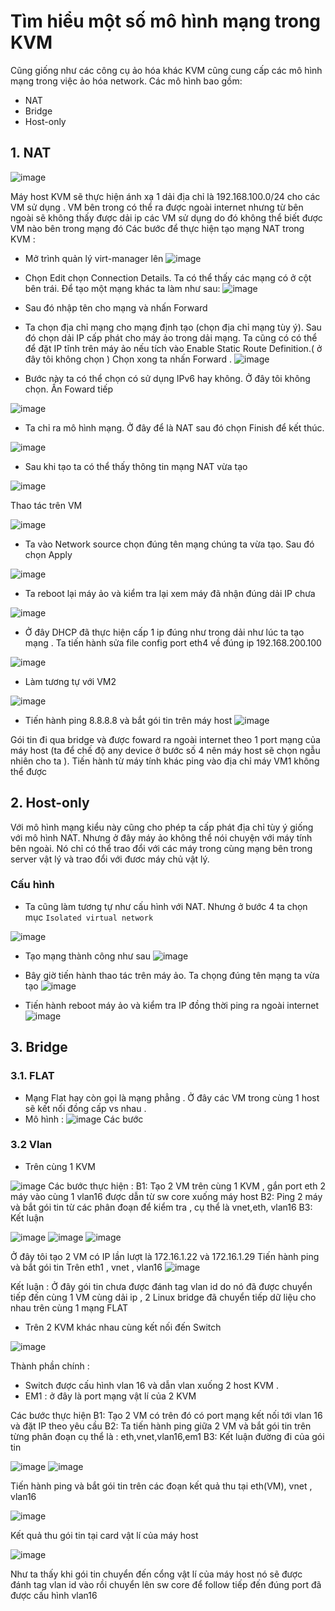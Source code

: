 # Tìm hiểu một số mô hình mạng trong KVM
Cũng giống như các công cụ ảo hóa khác KVM cũng cung cấp các mô hình mạng trong việc ảo hóa network. Các mô hình bao gồm:
 * NAT
 * Bridge
 * Host-only
## 1. NAT
![image](https://user-images.githubusercontent.com/50499526/164135749-d3066988-7b0e-4593-85d6-87c79111e9c1.png)

Máy host KVM sẽ thực hiện ánh xạ 1 dải địa chỉ là 192.168.100.0/24 cho các VM sử dụng . VM bên trong có thể ra được ngoài internet nhưng từ bên ngoài sẽ không thấy được dải ip các VM sử dụng do đó không thể biết được VM nào bên trong mạng đó
Các bước để thực hiện tạo mạng NAT trong KVM :
- Mở trình quản lý virt-manager lên 
![image](https://user-images.githubusercontent.com/50499526/164136212-3aa31d6d-6dd9-4b86-ae2f-dc9e436c7448.png)
- Chọn Edit chọn Connection Details. Ta có thể thấy các mạng có ở cột bên trái. Để tạo một mạng khác ta làm như sau:
![image](https://user-images.githubusercontent.com/50499526/164136446-d14870f8-b778-43f7-ba51-c97947a4a432.png)
- Sau đó nhập tên cho mạng và nhấn Forward



- Ta chọn địa chỉ mạng cho mạng định tạo (chọn địa chỉ mạng tùy ý). Sau đó chọn dải IP cấp phát cho máy ảo trong dải mạng. Ta cũng có có thể để đặt IP tĩnh trên máy ảo nếu tích vào Enable Static Route Definition.( ở đây tôi không chọn ) Chọn xong ta nhấn Forward . 
![image](https://user-images.githubusercontent.com/50499526/164137679-894a3e3a-ef1d-421e-a768-6541a7cc6c33.png)

- Bước này ta có thể chọn có sử dụng IPv6 hay không. Ở đây tôi không chọn. Ấn Foward tiếp 

![image](https://user-images.githubusercontent.com/50499526/164139344-62d865d9-12f3-4b68-a7e0-0cca3b8f5d26.png)

- Ta chỉ ra mô hình mạng. Ở đây để là NAT sau đó chọn Finish để kết thúc.

![image](https://user-images.githubusercontent.com/50499526/164139839-a0017362-520a-4694-ac51-277bc68335c8.png)

- Sau khi tạo ta có thể thấy thông tin mạng NAT vừa tạo

![image](https://user-images.githubusercontent.com/50499526/164140489-78ff907d-7176-42ab-9d71-d10f235574a7.png)

Thao tác trên VM

![image](https://user-images.githubusercontent.com/50499526/164141573-56dd5ebf-660f-4156-9e18-458b59a23dc5.png)

- Ta vào Network source chọn đúng tên mạng chúng ta vừa tạo. Sau đó chọn Apply

![image](https://user-images.githubusercontent.com/50499526/164141998-8687ec90-6bc4-4446-8e6e-52217284857c.png)

- Ta reboot lại máy ảo và kiểm tra lại xem máy đã nhận đúng dải IP chưa

![image](https://user-images.githubusercontent.com/50499526/164142181-05ada4c1-75bc-4821-b9db-612bf0a05e32.png)

- Ở đây DHCP đã thực hiện cấp 1 ip đúng như trong dải như lúc ta tạo mạng . Ta tiến hành sửa file config port eth4 về đúng ip 192.168.200.100

![image](https://user-images.githubusercontent.com/50499526/164143173-79c3bc0f-6e24-49e0-9d7d-9310de024a97.png)

- Làm tương tự với VM2 

![image](https://user-images.githubusercontent.com/50499526/164144017-7eb01b6e-80fe-4712-8c96-78fa1af130d2.png)

- Tiến hành ping 8.8.8.8 và bắt gói tin trên máy host
![image](https://user-images.githubusercontent.com/50499526/164145146-8029357a-e2ef-48b1-b718-81b82c7f332e.png)

Gói tin đi qua bridge và được foward ra ngoài internet theo 1 port mạng của máy host (ta để chế độ any device ở bước số 4 nên máy host sẽ chọn ngẫu nhiên cho ta ).
Tiến hành từ máy tính khác ping vào địa chỉ máy VM1 không thể được

## 2. Host-only
Với mô hình mạng kiểu này cũng cho phép ta cấp phát địa chỉ tùy ý giống với mô hình NAT. Nhưng ở đây máy ảo không thể nói chuyện với máy tính bên ngoài. Nó chỉ có thể trao đổi với các máy trong cùng mạng bên trong server vật lý và trao đổi với đươc máy chủ vật lý.

### Cấu hình
- Ta cũng làm tương tự như cấu hình với NAT. Nhưng ở bước 4 ta chọn mục `Isolated virtual network` 

![image](https://user-images.githubusercontent.com/50499526/164147191-9feb3f27-cd09-4c62-95c7-11e328da45c6.png)

- Tạo mạng thành công như sau 
![image](https://user-images.githubusercontent.com/50499526/164147734-9b163a31-11e9-4e75-a7e7-d59135b64c8b.png)

- Bây giờ tiến hành thao tác trên máy ảo. Ta chọng đúng tên mạng ta vừa tạo
![image](https://user-images.githubusercontent.com/50499526/164147885-e2ed38b6-11cb-424a-8248-b639b3423f9f.png)

- Tiến hành reboot máy ảo và kiểm tra IP đồng thời ping ra ngoài internet
![image](https://user-images.githubusercontent.com/50499526/164148260-9f5eda97-deba-40a6-ae3d-165510ff7fb8.png)

## 3. Bridge 
### 3.1. FLAT
- Mạng Flat hay còn gọi là mạng phẳng . Ở đây các VM trong cùng 1 host sẽ kết nối đồng cấp vs nhau .
- Mô hình :
![image](https://user-images.githubusercontent.com/50499526/164423526-0158795a-561d-44de-9de9-ca970a03b42b.png)
Các bước
### 3.2 Vlan
- Trên cùng 1 KVM

![image](https://user-images.githubusercontent.com/50499526/164579562-79597bb6-3199-4678-944e-9dc8f8225220.png)
Các bước thực hiện :
B1: Tạo 2 VM trên cùng 1 KVM , gắn port eth 2 máy vào cùng 1 vlan16 được dẫn từ sw core xuống máy host
B2: Ping 2 máy và bắt gói tin từ các phân đoạn để kiểm tra , cụ thể là vnet,eth, vlan16
B3: Kết luận

![image](https://user-images.githubusercontent.com/50499526/164579980-b5052dac-434a-49b5-acd5-558f949a2ae0.png)
![image](https://user-images.githubusercontent.com/50499526/164580000-2d028f46-c924-40f4-9065-6f557fe65410.png)
![image](https://user-images.githubusercontent.com/50499526/164580020-799016e2-4d3e-4239-8577-a330edeb9647.png)

Ở đây tôi tạo 2 VM có IP lần lượt là 172.16.1.22 và 172.16.1.29
Tiến hành ping và bắt gói tin
Trên eth1 , vnet , vlan16
![image](https://user-images.githubusercontent.com/50499526/164580326-9d781a96-7454-4d52-a14a-f6a423d3a646.png)

Kết luận : Ở đây gói tin chưa được đánh tag vlan id do nó đã được chuyển tiếp đến cùng 1 VM cùng dải ip , 2 Linux bridge đã chuyển tiếp dữ liệu cho nhau trên cùng 1 mạng FLAT

- Trên 2 KVM khác nhau cùng kết nối đến Switch

![image](https://user-images.githubusercontent.com/50499526/164576546-5305d2b4-803a-42e0-825a-1274747d990c.png)


Thành phần chính : 
- Switch được cấu hình vlan 16 và dẫn vlan xuống 2 host KVM .
- EM1 : ở đây là port mạng vật lí của 2 KVM

Các bước thực hiện
B1: Tạo 2 VM có trên đó có port mạng kết nối tới vlan 16 và đặt IP theo yêu cầu
B2: Ta tiến hành ping giữa 2 VM và bắt gói tin trên từng phân đoạn cụ thể là : eth,vnet,vlan16,em1 
B3: Kết luận đường đi của gói tin


![image](https://user-images.githubusercontent.com/50499526/164577339-eaa955a8-19cd-407d-83b6-775ff2493434.png)
![image](https://user-images.githubusercontent.com/50499526/164577374-a91f9032-3514-40f9-b096-959ac00c82c9.png)

Tiến hành ping và bắt gói tin trên các đoạn
kết quả thu tại eth(VM), vnet , vlan16

![image](https://user-images.githubusercontent.com/50499526/164577791-a0de156b-571e-49ff-b79a-cfcee406fd4a.png)

Kết quả thu gói tin tại card vật lí của máy host

![image](https://user-images.githubusercontent.com/50499526/164578116-53c62f2e-6f77-4b25-887d-559ec850592b.png)

Như ta thấy khi gói tin chuyển đến cổng vật lí của máy host nó sẽ được đánh tag vlan id vào rồi chuyển lên sw core để follow tiếp đến đúng port đã được cấu hình vlan16






